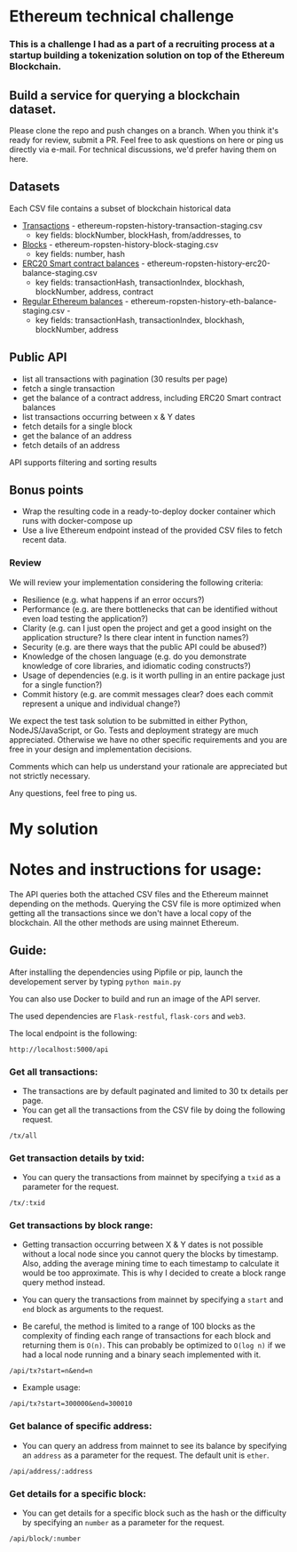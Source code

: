 # Ethereum technical challenge
### This is a challenge I had as a part of a recruiting process at a startup building a tokenization solution on top of the Ethereum Blockchain.


## Build a service for querying a blockchain dataset.

Please clone the repo and push changes on a branch. When you think it's ready for review, submit a PR. Feel free to ask questions on here or ping us directly via e-mail. For technical discussions, we'd prefer having them on here.

## Datasets

Each CSV file contains a subset of blockchain historical data

* [Transactions](https://storage.googleapis.com/upvest-development-blockchain-dumps/data/eth-ropsten-transactions.csv) - ethereum-ropsten-history-transaction-staging.csv
  * key fields: blockNumber, blockHash, from/addresses, to
* [Blocks](https://storage.googleapis.com/upvest-development-blockchain-dumps/data/eth-ropsten-blocks.csv) - ethereum-ropsten-history-block-staging.csv
  * key fields: number, hash
* [ERC20 Smart contract balances](https://storage.googleapis.com/upvest-development-blockchain-dumps/data/eth-ropsten-erc20-balance.csv) - ethereum-ropsten-history-erc20-balance-staging.csv
  * key fields: transactionHash, transactionIndex, blockhash, blockNumber, address, contract  
* [Regular Ethereum balances](https://storage.googleapis.com/upvest-development-blockchain-dumps/data/eth-ropsten-eth-balance.csv) - ethereum-ropsten-history-eth-balance-staging.csv -
  * key fields: transactionHash, transactionIndex, blockhash, blockNumber, address


## Public API

* list all transactions with pagination (30 results per page)
* fetch a single transaction
* get the balance of a contract address, including ERC20 Smart contract balances
* list transactions occurring between x & Y dates
* fetch details for a single block 
* get the balance of an address
* fetch details of an address

API supports filtering and sorting results

## Bonus points

* Wrap the resulting code in a ready-to-deploy docker container which runs with docker-compose up
* Use a live Ethereum endpoint instead of the provided CSV files to fetch recent data. 

### Review

We will review your implementation considering the following criteria:

* Resilience (e.g. what happens if an error occurs?)
* Performance (e.g. are there bottlenecks that can be identified without even load testing the application?)
* Clarity (e.g. can I just open the project and get a good insight on the application structure? Is there clear intent in function names?)
* Security (e.g. are there ways that the public API could be abused?)
* Knowledge of the chosen language (e.g. do you demonstrate knowledge of core libraries, and idiomatic coding constructs?)
* Usage of dependencies (e.g. is it worth pulling in an entire package just for a single function?)
* Commit history (e.g. are commit messages clear? does each commit represent a unique and individual change?)

We expect the test task solution to be submitted in either Python, NodeJS/JavaScript, or Go. Tests and deployment strategy are much appreciated. Otherwise we have no other specific requirements and you are free in your design and implementation decisions. 

Comments which can help us understand your rationale are appreciated but not strictly necessary.

Any questions, feel free to ping us.

# My solution

# Notes and instructions for usage:

The API queries both the attached CSV files and the Ethereum mainnet depending on the methods. Querying the CSV file is more optimized when getting all the transactions since we don't have a local copy of the blockchain. All the other methods are using mainnet Ethereum.

## Guide:

After installing the dependencies using Pipfile or pip, launch the developement server by typing `python main.py`

You can also use Docker to build and run an image of the API server.

The used dependencies are `Flask-restful`, `flask-cors` and `web3`.

The local endpoint is the following:
```
http://localhost:5000/api
```

### Get all transactions:
- The transactions are by default paginated and limited to 30 tx details per page.
- You can get all the transactions from the CSV file by doing the following request.
```
/tx/all
```

### Get transaction details by txid:
- You can query the transactions from mainnet by specifying a `txid` as a parameter for the request.
```
/tx/:txid
```

### Get transactions by block range:
- Getting transaction occurring between X & Y dates is not possible without a local node since you cannot query the blocks by timestamp. Also, adding the average mining time to each timestamp to calculate it would be too approximate. This is why I decided to create a block range query method instead.

- You can query the transactions from mainnet by specifying a `start` and `end` block as arguments to the request.

- Be careful, the method is limited to a range of 100 blocks as the complexity of finding each range of transactions for each block and returning them is `O(n)`. This can probably be optimized to `O(log n)` if we had a local node running and a binary seach implemented with it.

```
/api/tx?start=n&end=n
```
- Example usage:
```
/api/tx?start=300000&end=300010
```

### Get balance of specific address:
- You can query an address from mainnet to see its balance by specifying an `address` as a parameter for the request. The default unit is `ether`.

```
/api/address/:address
```

### Get details for a specific block:
- You can get details for a specific block such as the hash or the difficulty by specifying an `number` as a parameter for the request.

```
/api/block/:number
```